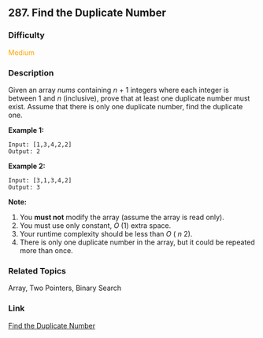 ## 287. Find the Duplicate Number
### Difficulty

 <font color=orange>Medium</font>

### Description

Given an array _nums_ containing _n_ \+ 1 integers where each integer is
between 1 and _n_ (inclusive), prove that at least one duplicate number must
exist. Assume that there is only one duplicate number, find the duplicate one.

**Example 1:**
            Input: [1,3,4,2,2]    Output: 2    

**Example 2:**
            Input: [3,1,3,4,2]    Output: 3

**Note:**

  1. You **must not** modify the array (assume the array is read only).
  2. You must use only constant, _O_ (1) extra space.
  3. Your runtime complexity should be less than _O_ ( _n_ 2).
  4. There is only one duplicate number in the array, but it could be repeated more than once.


### Related Topics

Array, Two Pointers, Binary Search


### Link
[Find the Duplicate Number](https://leetcode.com/problems/find-the-duplicate-number)
